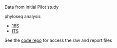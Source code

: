 Data from initial Pilot study

phyloseq analysis
* [16S](16S/scripts/plot_ampliconSummary.html)
* [ITS](ITS/scripts/plot_ampliconSummary.html)

See the [code repo](https://github.com/Citrus-HLB-Micro/PIlot_Extraction/) for access the raw and report files
